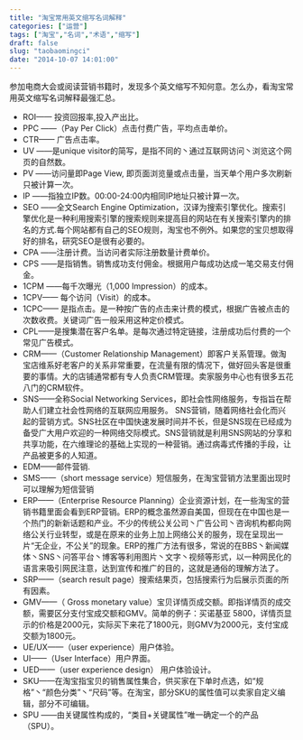 ```yaml
---
title: "淘宝常用英文缩写名词解释"
categories: ["运营"]
tags: ["淘宝","名词","术语","缩写"]
draft: false
slug: "taobaomingci"
date: "2014-10-07 14:01:00"
---
```


参加电商大会或阅读营销书籍时，发现多个英文缩写不知何意。怎么办，看淘宝常用英文缩写名词解释最强汇总。
 
- ROI—— 投资回报率,投入产出比。
- PPC ——（Pay Per Click）点击付费广告，平均点击单价。
- CTR—— 广告点击率。
- UV ——是unique visitor的简写，是指不同的丶通过互联网访问丶浏览这个网页的自然数。
- PV ——访问量即Page View, 即页面浏览量或点击量，当天单个用户多次刷新只被计算一次。
- IP ——指独立IP数。00:00-24:00内相同IP地址只被计算一次。
- SEO ——全文Search Engine Optimization，汉译为搜索引擎优化。搜索引擎优化是一种利用搜索引擎的搜索规则来提高目的网站在有关搜索引擎内的排名的方式.每个网站都有自己的SEO规则，淘宝也不例外。如果您的宝贝想取得好的排名，研究SEO是很有必要的。
- CPA ——注册计费。当访问者实际注册数量计费单价。
- CPS ——是指销售。销售成功支付佣金。根据用户每成功达成一笔交易支付佣金。
- 1CPM ——每千次曝光（1,000 Impression）的成本。
- 1CPV—— 每个访问（Visit）的成本。
- 1CPC—— 是指点击。是一种按广告的点击来计费的模式，根据广告被点击的次数收费。关键词广告一般采用这种定价模式。
- CPL——是搜集潜在客户名单。是每次通过特定链接，注册成功后付费的一个常见广告模式。
- CRM——（Customer Relationship Management）即客户关系管理。做淘宝店维系好老客户的关系非常重要，在流量有限的情况下，做好回头客是很重要的事情。大的店铺通常都有专人负责CRM管理。卖家服务中心也有很多五花八门的CRM软件。
- SNS——全称Social Networking Services，即社会性网络服务，专指旨在帮助人们建立社会性网络的互联网应用服务。 SNS营销，随着网络社会化而兴起的营销方式。SNS社区在中国快速发展时间并不长，但是SNS现在已经成为备受广大用户欢迎的一种网络交际模式。SNS营销就是利用SNS网站的分享和共享功能，在六维理论的基础上实现的一种营销。通过病毒式传播的手段，让产品被更多的人知道。
- EDM——邮件营销.
- SMS——（short message service）短信服务，在淘宝营销方法里面出现时可以理解为短信营销
- ERP——（Enterprise Resource Planning）企业资源计划，在一些淘宝的营销书籍里面会看到ERP营销。ERP的概念虽然源自美国，但现在在中国也是一个热门的新新话题和产业。不少的传统公关公司丶广告公司丶咨询机构都向网络公关行业转型，或是在原来的业务上加上网络公关的服务，现在呈现出一片“无企业，不公关”的现象。ERP的推广方法有很多，常说的在BBS丶新闻媒体丶SNS丶问答平台丶博客等利用图片丶文字丶视频等形式，以一种网民化的语言来吸引网民注意，达到宣传和推广的目的，这就是通俗的理解方法了。
- SRP——（search result page）搜索结果页，包括搜索行为后展示页面的所有因素。
- GMV——（ Gross monetary value）宝贝详情页成交额。即指详情页的成交额，需要区分支付宝成交额和GMV。简单的例子：买诺基亚 5800，详情页显示的价格是2000元，实际买下来花了1800元，则GMV为2000元，支付宝成交额为1800元。
- UE/UX——（user experience）用户体验。 
- UI——（User Interface）用户界面。
- UED——（user experience design） 用户体验设计。
- SKU——在淘宝指宝贝的销售属性集合，供买家在下单时点选，如“规格”丶“颜色分类”丶“尺码”等。在淘宝，部分SKU的属性值可以卖家自定义编辑，部分不可编辑。
- SPU ——由关键属性构成的，“类目+关键属性”唯一确定一个的产品（SPU）。

